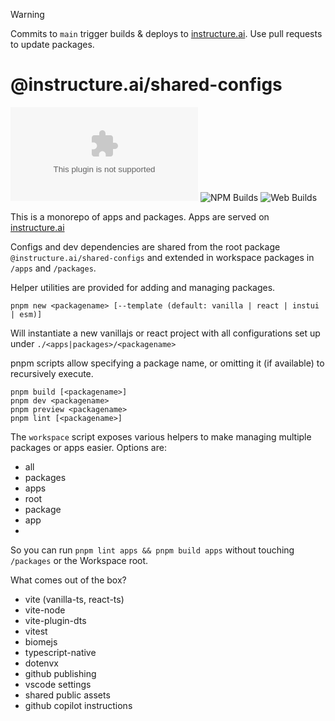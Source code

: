 > [!WARNING]
> Commits to `main` trigger builds & deploys to [instructure.ai](https://instructure.ai/). Use pull requests to update packages.

# @instructure.ai/shared-configs

![Version](https://img.shields.io/github/package-json/version/instructure/instructure.ai?labelColor=%230E1721&color=%234279B6) ![NPM Builds](https://img.shields.io/github/actions/workflow/status/instructure/instructure.ai/release-package.yml?logo=npm&logoColor=%23CB3837&label=package%20builds&labelColor=%230E1721) ![Web Builds](https://img.shields.io/github/actions/workflow/status/instructure/instructure.ai/deploy-apps.yml?logo=javascript&logoColor=%23F7DF1E&label=web%20builds&labelColor=%230E1721)


This is a monorepo of apps and packages. Apps are served on [instructure.ai](https://instructure.ai)

Configs and dev dependencies are shared from the root package `@instructure.ai/shared-configs` and extended in workspace packages in `/apps` and `/packages`.

Helper utilities are provided for adding and managing packages.

```shell
pnpm new <packagename> [--template (default: vanilla | react | instui | esm)]
```

Will instantiate a new vanillajs or react project with all configurations set up under `./<apps|packages>/<packagename>`

pnpm scripts allow specifying a package name, or omitting it (if available) to recursively execute. 

```shell
pnpm build [<packagename>]
pnpm dev <packagename>
pnpm preview <packagename>
pnpm lint [<packagename>]
```

The `workspace` script exposes various helpers to make managing multiple packages or apps easier. Options are:

* all
* packages
* apps
* root
* package <name>
* app <name>
* <name>

So you can run `pnpm lint apps && pnpm build apps` without touching `/packages` or the Workspace root.

What comes out of the box?

* vite (vanilla-ts, react-ts)
* vite-node
* vite-plugin-dts
* vitest
* biomejs
* typescript-native
* dotenvx
* github publishing
* vscode settings
* shared public assets
* github copilot instructions